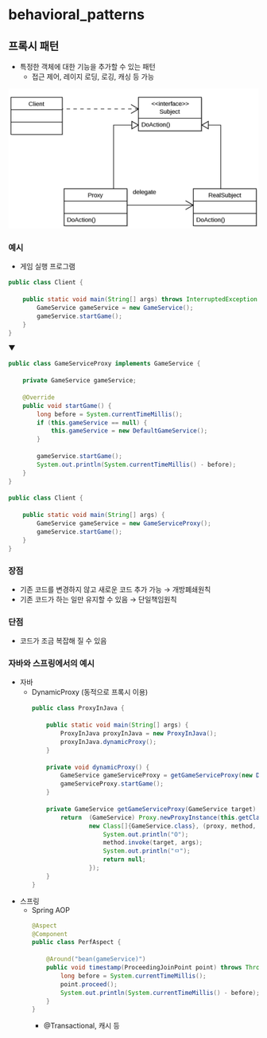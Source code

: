 # behavioral_patterns

## 프록시 패턴

- 특정한 객체에 대한 기능을 추가할 수 있는 패턴
    - 접근 제어, 레이지 로딩, 로깅, 캐싱 등 가능

![UML](uml.png)

### 예시
- 게임 실행 프로그램
```java
public class Client {

    public static void main(String[] args) throws InterruptedException {
        GameService gameService = new GameService();
        gameService.startGame();
    }
}
```
▼
```java
public class GameServiceProxy implements GameService {

    private GameService gameService;

    @Override
    public void startGame() {
        long before = System.currentTimeMillis();
        if (this.gameService == null) {
            this.gameService = new DefaultGameService();
        }

        gameService.startGame();
        System.out.println(System.currentTimeMillis() - before);
    }
}

public class Client {

    public static void main(String[] args) {
        GameService gameService = new GameServiceProxy();
        gameService.startGame();
    }
}
```

### 장점
- 기존 코드를 변경하지 않고 새로운 코드 추가 가능 → 개방폐쇄원칙
- 기존 코드가 하는 일만 유지할 수 있음 → 단일책임원칙
    
### 단점
- 코드가 조금 복잡해 질 수 있음

### 자바와 스프링에서의 예시
- 자바
    - DynamicProxy (동적으로 프록시 이용)
        ```java
        public class ProxyInJava {
        
            public static void main(String[] args) {
                ProxyInJava proxyInJava = new ProxyInJava();
                proxyInJava.dynamicProxy();
            }
        
            private void dynamicProxy() {
                GameService gameServiceProxy = getGameServiceProxy(new DefaultGameService());
                gameServiceProxy.startGame();
            }
        
            private GameService getGameServiceProxy(GameService target) {
                return  (GameService) Proxy.newProxyInstance(this.getClass().getClassLoader(),
                        new Class[]{GameService.class}, (proxy, method, args) -> {
                            System.out.println("O");
                            method.invoke(target, args);
                            System.out.println("ㅁ");
                            return null;
                        });
            }
        }
        ```
- 스프링
    - Spring AOP
        ```java
        @Aspect
        @Component
        public class PerfAspect {
        
            @Around("bean(gameService)")
            public void timestamp(ProceedingJoinPoint point) throws Throwable {
                long before = System.currentTimeMillis();
                point.proceed();
                System.out.println(System.currentTimeMillis() - before);
            }
        }
        ```
        - @Transactional, 캐시 등